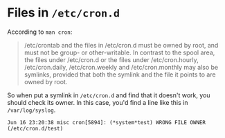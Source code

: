 # Files in `/etc/cron.d`

According to `man cron`:

> /etc/crontab and the files in /etc/cron.d must be owned by root, and must not be group- or other-writable. In contrast to the spool area, the files under /etc/cron.d or the files under /etc/cron.hourly, /etc/cron.daily, /etc/cron.weekly and /etc/cron.monthly may also be symlinks, provided that both the symlink and the file it points to are owned by root.

So when put a symlink in `/etc/cron.d` and find that it doesn't work, you should check its owner. In this case, you'd find a line like this in `/var/log/syslog`.

    Jun 16 23:20:38 misc cron[5894]: (*system*test) WRONG FILE OWNER (/etc/cron.d/test)
